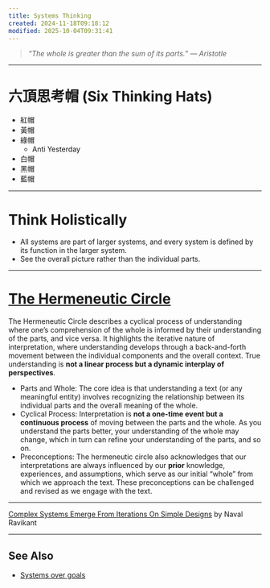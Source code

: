 ```yaml
---
title: Systems Thinking
created: 2024-11-18T09:18:12
modified: 2025-10-04T09:31:41
---
```


> _“The whole is greater than the sum of its parts.” — Aristotle_

---

# 六頂思考帽 (Six Thinking Hats)

* 紅帽
* 黃帽
* 綠帽
	* Anti Yesterday
* 白帽
* 黑帽
* 藍帽

---

# Think Holistically

* All systems are part of larger systems, and every system is defined by its function in the larger system.
* See the overall picture rather than the individual parts.

---

# [The Hermeneutic Circle](https://www.google.com/search?q=the+hermeneutic+circle)

The Hermeneutic Circle describes a cyclical process of understanding where one’s comprehension of the whole is informed by their understanding of the parts, and vice versa. It highlights the iterative nature of interpretation, where understanding develops through a back-and-forth movement between the individual components and the overall context. True understanding is **not a linear process but a dynamic interplay of perspectives**.

* Parts and Whole: The core idea is that understanding a text (or any meaningful entity) involves recognizing the relationship between its individual parts and the overall meaning of the whole.
* Cyclical Process: Interpretation is **not a one-time event but a continuous process** of moving between the parts and the whole. As you understand the parts better, your understanding of the whole may change, which in turn can refine your understanding of the parts, and so on.
* Preconceptions: The hermeneutic circle also acknowledges that our interpretations are always influenced by our **prior** knowledge, experiences, and assumptions, which serve as our initial “whole” from which we approach the text. These preconceptions can be challenged and revised as we engage with the text.

---

[Complex Systems Emerge From Iterations On Simple Designs](https://nav.al/iterate) by Naval Ravikant

---
## See Also

* [Systems over goals](Systems%20over%20goals.md)
